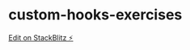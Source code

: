# custom-hooks-exercises

[Edit on StackBlitz ⚡️](https://stackblitz.com/edit/custom-hooks-exercises)